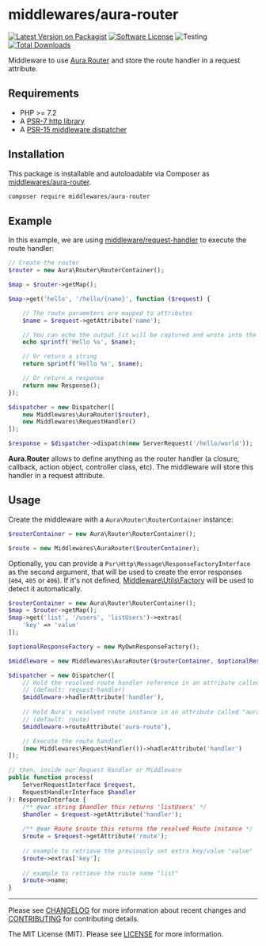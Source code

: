 # middlewares/aura-router

[![Latest Version on Packagist][ico-version]][link-packagist]
[![Software License][ico-license]](LICENSE)
![Testing][ico-ga]
[![Total Downloads][ico-downloads]][link-downloads]

Middleware to use [Aura.Router](https://github.com/auraphp/Aura.Router/) and store the route handler in a request attribute.

## Requirements

* PHP >= 7.2
* A [PSR-7 http library](https://github.com/middlewares/awesome-psr15-middlewares#psr-7-implementations)
* A [PSR-15 middleware dispatcher](https://github.com/middlewares/awesome-psr15-middlewares#dispatcher)

## Installation

This package is installable and autoloadable via Composer as [middlewares/aura-router](https://packagist.org/packages/middlewares/aura-router).

```sh
composer require middlewares/aura-router
```

## Example

In this example, we are using [middleware/request-handler](https://github.com/middlewares/request-handler) to execute the route handler:

```php
// Create the router
$router = new Aura\Router\RouterContainer();

$map = $router->getMap();

$map->get('hello', '/hello/{name}', function ($request) {

    // The route parameters are mapped to attributes
    $name = $request->getAttribute('name');

    // You can echo the output (it will be captured and wrote into the body)
    echo sprintf('Hello %s', $name);

    // Or return a string
    return sprintf('Hello %s', $name);

    // Or return a response
    return new Response();
});

$dispatcher = new Dispatcher([
    new Middlewares\AuraRouter($router),
    new Middlewares\RequestHandler()
]);

$response = $dispatcher->dispatch(new ServerRequest('/hello/world'));
```

**Aura.Router** allows to define anything as the router handler (a closure, callback, action object, controller class, etc). The middleware will store this handler in a request attribute.

## Usage

Create the middleware with a `Aura\Router\RouterContainer` instance:

```php
$routerContainer = new Aura\Router\RouterContainer();

$route = new Middlewares\AuraRouter($routerContainer);
```

Optionally, you can provide a `Psr\Http\Message\ResponseFactoryInterface` as the second argument, that will be used to create the error responses (`404`, `405` or `406`). If it's not defined, [Middleware\Utils\Factory](https://github.com/middlewares/utils#factory) will be used to detect it automatically.

```php
$routerContainer = new Aura\Router\RouterContainer();
$map = $router->getMap();
$map->get('list', '/users', 'listUsers')->extras(
    'key' => 'value'
]);

$optionalResponseFactory = new MyOwnResponseFactory();

$middleware = new Middlewares\AuraRouter($routerContainer, $optionalResponseFactory);

$dispatcher = new Dispatcher([
    // Hold the resolved route handler reference in an attribute called "handler"
    // (default: request-handler)
    $middleware->hadlerAttribute('handler'),
       
    // Hold Aura's resolved route instance in an attribute called "aura-route"
    // (default: route)
    $middleware->routeAttribute('aura-route'),

    // Execute the route handler
    (new Middlewares\RequestHandler())->hadlerAttribute('handler')
]);

// then, inside our Request Handler or Middleware
public function process(
    ServerRequestInterface $request,
    RequestHandlerInterface $handler
): ResponseInterface {
    /** @var string $handler this returns 'listUsers' */
    $handler = $request->getAttribute('handler');
    
    /** @var Route $route this returns the resolved Route instance */
    $route = $request->getAttribute('route');
    
    // example to retrieve the previously set extra key/value "value"
    $route->extras['key'];
    
    // example to retrieve the route name "list"
    $route->name;
}
```

---

Please see [CHANGELOG](CHANGELOG.md) for more information about recent changes and [CONTRIBUTING](CONTRIBUTING.md) for contributing details.

The MIT License (MIT). Please see [LICENSE](LICENSE) for more information.

[ico-version]: https://img.shields.io/packagist/v/middlewares/aura-router.svg?style=flat-square
[ico-license]: https://img.shields.io/badge/license-MIT-brightgreen.svg?style=flat-square
[ico-ga]: https://github.com/middlewares/aura-router/workflows/testing/badge.svg
[ico-downloads]: https://img.shields.io/packagist/dt/middlewares/aura-router.svg?style=flat-square

[link-packagist]: https://packagist.org/packages/middlewares/aura-router
[link-downloads]: https://packagist.org/packages/middlewares/aura-router
